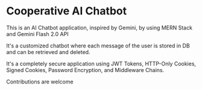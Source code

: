
# Cooperative AI Chatbot

This is an AI Chatbot application, inspired by Gemini, by using MERN Stack and Gemini Flash 2.0 API

It's a customized chatbot where each message of the user is stored in DB and can be retrieved and deleted.

It's a completely secure application using JWT Tokens, HTTP-Only Cookies, Signed Cookies, Password Encryption, and Middleware Chains.

Contributions are welcome

